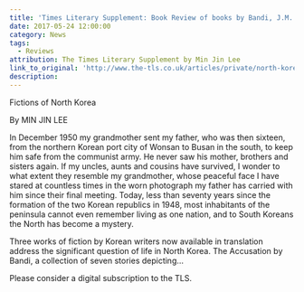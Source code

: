 ```yaml
---
title: 'Times Literary Supplement: Book Review of books by Bandi, J.M. Lee, Mun-yol Yi, and Jieun Baek'
date: 2017-05-24 12:00:00
category: News
tags:
  - Reviews
attribution: The Times Literary Supplement by Min Jin Lee
link_to_original: 'http://www.the-tls.co.uk/articles/private/north-korea/'
description:
---
```



Fictions of North Korea

By MIN JIN LEE

In December 1950 my grandmother sent my father, who was then sixteen, from the northern Korean port city of Wonsan to Busan in the south, to keep him safe from the communist army. He never saw his mother, brothers and sisters again. If my uncles, aunts and cousins have survived, I wonder to what extent they resemble my grandmother, whose peaceful face I have stared at countless times in the worn photograph my father has carried with him since their final meeting. Today, less than seventy years since the formation of the two Korean republics in 1948, most inhabitants of the peninsula cannot even remember living as one nation, and to South Koreans the North has become a mystery.

Three works of fiction by Korean writers now available in translation address the significant question of life in North Korea. The Accusation by Bandi, a collection of seven stories depicting…

Please consider a digital subscription to the TLS.